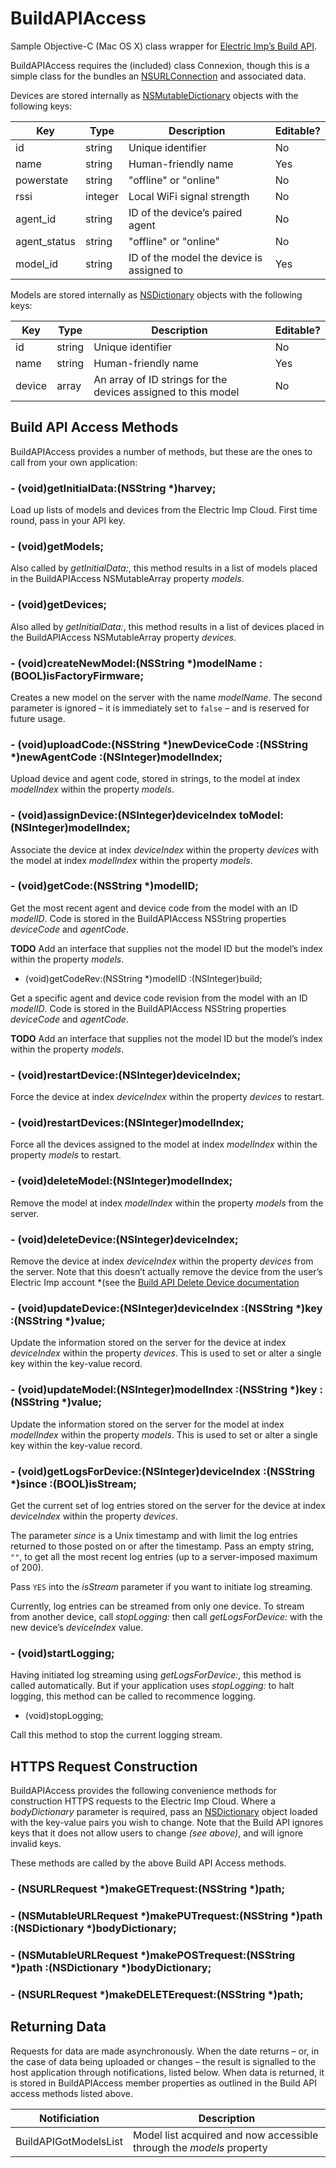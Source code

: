 # BuildAPIAccess

Sample Objective-C (Mac OS X) class wrapper for [Electric Imp’s Build API](https://electricimp.com/docs/buildapi/).

BuildAPIAccess requires the (included) class Connexion, though this is a simple class for the bundles an [NSURLConnection](https://developer.apple.com/library/prerelease/mac/documentation/Cocoa/Reference/Foundation/Classes/NSURLConnection_Class/index.html) and associated data.

Devices are stored internally as [NSMutableDictionary](https://developer.apple.com/library/prerelease/mac/documentation/Cocoa/Reference/Foundation/Classes/NSMutableDictionary_Class/) objects with the following keys:

Key | Type | Description | Editable?
--- | --- | --- | ---
id | string | Unique identifier | No
name | string | Human-friendly name | Yes
powerstate | string | "offline" or "online" | No
rssi | integer | Local WiFi signal strength | No
agent_id | string | ID of the device’s paired agent | No
agent_status | string | "offline" or "online" | No
model_id | string | ID of the model the device is assigned to | Yes


Models are stored internally as [NSDictionary](https://developer.apple.com/library/mac/documentation/Cocoa/Reference/Foundation/Classes/NSDictionary_Class/) objects with the following keys:

Key | Type | Description | Editable?
--- | --- | --- | ---
id | string | Unique identifier | No
name | string | Human-friendly name | Yes
device | array | An array of ID strings for the devices assigned to this model | No

## Build API Access Methods

BuildAPIAccess provides a number of methods, but these are the ones to call from your own application:

### - (void)getInitialData:(NSString *)harvey;

Load up lists of models and devices from the Electric Imp Cloud. First time round, pass in your API key.

### - (void)getModels;

Also called by *getInitialData:*, this method results in a list of models placed in the BuildAPIAccess NSMutableArray property *models*.

### - (void)getDevices;

Also alled by *getInitialData:*, this method results in a list of devices placed in the BuildAPIAccess NSMutableArray property *devices*.

### - (void)createNewModel:(NSString *)modelName :(BOOL)isFactoryFirmware;

Creates a new model on the server with the name *modelName*. The second parameter is ignored &ndash; it is immediately set to `false` &ndash; and is reserved for future usage.

### - (void)uploadCode:(NSString *)newDeviceCode :(NSString *)newAgentCode :(NSInteger)modelIndex;

Upload device and agent code, stored in strings, to the model at index *modelIndex* within the property *models*.

### - (void)assignDevice:(NSInteger)deviceIndex toModel:(NSInteger)modelIndex;

Associate the device at index *deviceIndex* within the property *devices* with the model at index *modelIndex* within the property *models*.

### - (void)getCode:(NSString *)modelID;

Get the most recent agent and device code from the model with an ID *modelID*. Code is stored in the BuildAPIAccess NSString properties *deviceCode* and *agentCode*.

**TODO** Add an interface that supplies not the model ID but the model’s index within the property *models*.

- (void)getCodeRev:(NSString *)modelID :(NSInteger)build;

Get a specific agent and device code revision from the model with an ID *modelID*. Code is stored in the BuildAPIAccess NSString properties *deviceCode* and *agentCode*.

**TODO** Add an interface that supplies not the model ID but the model’s index within the property *models*.

### - (void)restartDevice:(NSInteger)deviceIndex;

Force the device at index *deviceIndex* within the property *devices* to restart.

### - (void)restartDevices:(NSInteger)modelIndex;

Force all the devices assigned to the model at index *modelIndex* within the property *models* to restart.

### - (void)deleteModel:(NSInteger)modelIndex;

Remove the model at index *modelIndex* within the property *models* from the server.

### - (void)deleteDevice:(NSInteger)deviceIndex;

Remove the device at index *deviceIndex* within the property *devices* from the server. Note that this doesn’t actually remove the device from the user’s Electric Imp account *(see the [Build API Delete Device documentation](https://electricimp.com/docs/buildapi/device/delete/)

### - (void)updateDevice:(NSInteger)deviceIndex :(NSString *)key :(NSString *)value;

Update the information stored on the server for the device at index *deviceIndex* within the property *devices*. This is used to set or alter a single key within the key-value record. 

### - (void)updateModel:(NSInteger)modelIndex :(NSString *)key :(NSString *)value;

Update the information stored on the server for the model at index *modelIndex* within the property *models*. This is used to set or alter a single key within the key-value record. 

### - (void)getLogsForDevice:(NSInteger)deviceIndex :(NSString *)since :(BOOL)isStream;

Get the current set of log entries stored on the server for the device at index *deviceIndex* within the property *devices*. 

The parameter *since* is a Unix timestamp and with limit the log entries returned to those posted on or after the timestamp. Pass an empty string, `""`, to get all the most recent log entries (up to a server-imposed maximum of 200).

Pass `YES` into the *isStream* parameter if you want to initiate log streaming.

Currently, log entries can be streamed from only one device. To stream from another device, call *stopLogging:* then call *getLogsForDevice:* with the new device’s *deviceIndex* value.

### - (void)startLogging;

Having initiated log streaming using *getLogsForDevice:*, this method is called automatically. But if your application uses *stopLogging:* to halt logging, this method can be called to recommence logging.

- (void)stopLogging;

Call this method to stop the current logging stream.

## HTTPS Request Construction

BuildAPIAccess provides the following convenience methods for construction HTTPS requests to the Electric Imp Cloud. Where a *bodyDictionary* parameter is required, pass an [NSDictionary](https://developer.apple.com/library/mac/documentation/Cocoa/Reference/Foundation/Classes/NSDictionary_Class/) object loaded with the key-value pairs you wish to change. Note that the Build API ignores keys that it does not allow users to change *(see above)*, and will ignore invalid keys.

These methods are called by the above Build API Access methods.

### - (NSURLRequest *)makeGETrequest:(NSString *)path;

### - (NSMutableURLRequest *)makePUTrequest:(NSString *)path :(NSDictionary *)bodyDictionary;

### - (NSMutableURLRequest *)makePOSTrequest:(NSString *)path :(NSDictionary *)bodyDictionary;

### - (NSURLRequest *)makeDELETErequest:(NSString *)path;

## Returning Data

Requests for data are made asynchronously. When the date returns &ndash; or, in the case of data being uploaded or changes &ndash; the result is signalled to the host application through notifications, listed below. When data is returned, it is stored in BuildAPIAccess member properties as outlined in the Build API access methods listed above.

Notificiation | Description
--- | ---
BuildAPIGotModelsList | Model list acquired and now accessible through the *models* property
